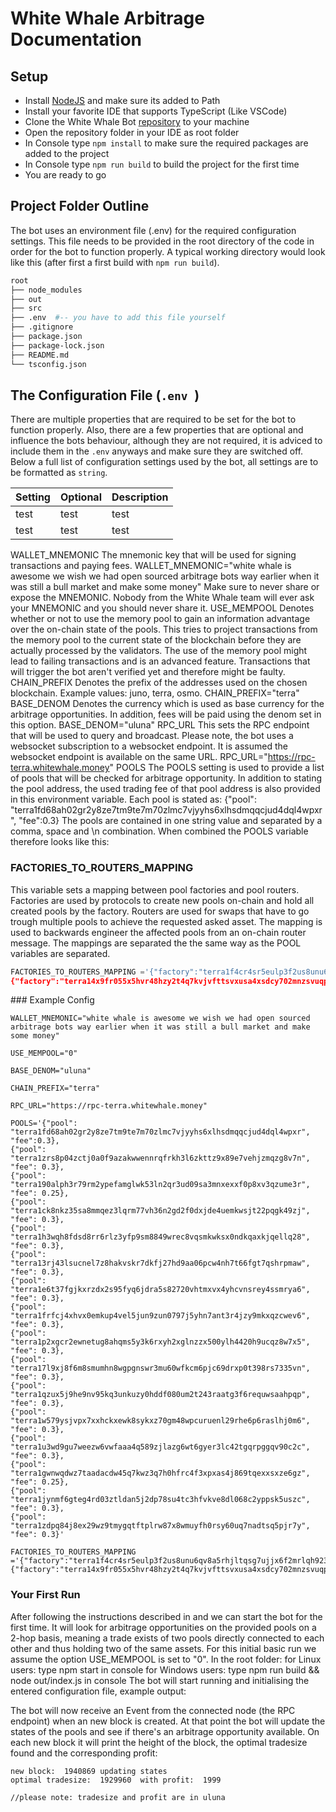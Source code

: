 # White Whale Arbitrage Documentation


## Setup

+ Install [NodeJS]() and make sure its added to Path
+ Install your favorite IDE that supports TypeScript (Like VSCode)
+ Clone the White Whale Bot [repository](https://github.com/White-Whale-Defi-Platform/migaloo-bots) to your machine
+ Open the repository folder in your IDE as root folder
+ In Console type `npm install` to make sure the required packages are added to the project
+ In Console type `npm run build` to build the project for the first time
+ You are ready to go

## Project Folder Outline
The bot uses an environment file (.env) for the required configuration settings. This file needs to be provided in the root directory of the code in order for the bot to function properly. A typical working directory would look like this (after first a first build with `npm run build`). 
```bash
root
├── node_modules
├── out
├── src
├── .env  #-- you have to add this file yourself
├── .gitignore
├── package.json
├── package-lock.json
├── README.md
└── tsconfig.json
```

## The Configuration File (`.env `)
There are multiple properties that are required to be set for the bot to function properly.  Also, there are a few properties that are optional and influence the bots behaviour, although they are not required, it is adviced to include them in the `.env` anyways and make sure they are switched off. Below a full list of configuration settings used by the bot, all settings are to be formatted as `string`.  

|Setting |Optional  | Description                        |
|--------|----------|------------------------------------|
|test    | test     | test                               | 
|test    | test     | test                               | 

WALLET_MNEMONIC
The mnemonic key that will be used for signing transactions and paying fees.
WALLET_MNEMONIC="white whale is awesome we wish we had open sourced arbitrage bots way earlier when it was still a bull market and make some money"
Make sure to never share or expose the MNEMONIC. Nobody from the White Whale team will ever ask your MNEMONIC and you should never share it.
USE_MEMPOOL
Denotes whether or not to use the memory pool to gain an information advantage over the on-chain state of the pools. This tries to project transactions from the memory pool to the current state of the blockchain before they are actually processed by the validators. 
The use of the memory pool might lead to failing transactions and is an advanced feature. Transactions that will trigger the bot aren't verified yet and therefore might be faulty.
CHAIN_PREFIX
Denotes the prefix of the addresses used on the chosen blockchain. Example values: 
juno, terra, osmo. 
CHAIN_PREFIX="terra"
BASE_DENOM
Denotes the currency which is used as base currency for the arbitrage opportunities. In addition, fees will be paid using the denom set in this option. 
BASE_DENOM="uluna"
RPC_URL
This sets the RPC endpoint that will be used to query and broadcast. Please note, the bot uses a websocket subscription to a websocket endpoint. It is assumed the websocket endpoint is available on the same URL. 
RPC_URL="https://rpc-terra.whitewhale.money"
POOLS
The POOLS setting is used to provide a list of pools that will be checked for arbitrage opportunity. In addition to stating the pool address, the used trading fee of that pool address is also provided in this environment variable. Each pool is stated as:
{"pool": "terra1fd68ah02gr2y8ze7tm9te7m70zlmc7vjyyhs6xlhsdmqqcjud4dql4wpxr", "fee":0.3}
The pools are contained in one string value and separated by a comma, space and \n combination. When combined the POOLS variable therefore looks like this:

### FACTORIES_TO_ROUTERS_MAPPING
This variable sets a mapping between pool factories and pool routers. Factories are used by protocols to create new pools on-chain and hold all created pools by the factory. Routers are used for swaps that have to go trough multiple pools to achieve the requested asked asset. The mapping is used to backwards engineer the affected pools from an on-chain router message. 
The mappings are separated the the same way as the POOL variables are separated. 
```python
FACTORIES_TO_ROUTERS_MAPPING ='{"factory":"terra1f4cr4sr5eulp3f2us8unu6qv8a5rhjltqsg7ujjx6f2mrlqh923sljwhn3","router":"terra1p37jrwlaqpklzlu4rwjyjrmzuezdgk3pyuyk2zclc4rda6awkm3qnj6f0a"}, 
{"factory":"terra14x9fr055x5hvr48hzy2t4q7kvjvfttsvxusa4xsdcy702mnzsvuqprer8r","router":"terra1j8hayvehh3yy02c2vtw5fdhz9f4drhtee8p5n5rguvg3nyd6m83qd2y90a"}'
```

### Example Config 

```
WALLET_MNEMONIC="white whale is awesome we wish we had open sourced arbitrage bots way earlier when it was still a bull market and make some money"

USE_MEMPOOL="0"

BASE_DENOM="uluna"

CHAIN_PREFIX="terra"

RPC_URL="https://rpc-terra.whitewhale.money"

POOLS='{"pool": "terra1fd68ah02gr2y8ze7tm9te7m70zlmc7vjyyhs6xlhsdmqqcjud4dql4wpxr", "fee":0.3}, 
{"pool": "terra1zrs8p04zctj0a0f9azakwwennrqfrkh3l6zkttz9x89e7vehjzmqzg8v7n", "fee": 0.3}, 
{"pool": "terra190alph3r79rm2ypefamglwk53ln2qr3ud09sa3mnxexxf0p8xv3qzume3r", "fee": 0.25}, 
{"pool": "terra1ck8nkz35sa8mmqez3lqrm77vh36n2gd2f0dxjde4uemkwsjt22pqgk49zj", "fee": 0.3}, 
{"pool": "terra1h3wqh8fdsd8rr6rlz3yfp9sm8849wrec8vqsmkwksx0ndkqaxkjqellq28", "fee": 0.3}, 
{"pool": "terra13rj43lsucnel7z8hakvskr7dkfj27hd9aa06pcw4nh7t66fgt7qshrpmaw", "fee": 0.3}, 
{"pool": "terra1e6t37fgjkxrzdx2s95fyq6jdra5s82720vhtmxvx4yhcvnsrey4ssmrya6", "fee": 0.3}, 
{"pool": "terra1frfcj4xhvx0emkup4vel5jun9zun0797j5yhn7ant3r4jzy9mkxqzcwev6", "fee": 0.3}, 
{"pool": "terra1p2xgcr2ewnetug8ahqms5y3k6rxyh2xglnzzx500ylh4420h9ucqz8w7x5", "fee": 0.3}, 
{"pool": "terra17l9xj8f6m8smumhn8wgpgnswr3mu60wfkcm6pjc69drxp0t398rs7335vn", "fee": 0.3}, 
{"pool": "terra1qzux5j9he9nv95kq3unkuzy0hddf080um2t243raatg3f6requwsaahpqp", "fee": 0.3}, 
{"pool": "terra1w579ysjvpx7xxhckxewk8sykxz70gm48wpcuruenl29rhe6p6raslhj0m6", "fee": 0.3}, 
{"pool": "terra1u3wd9gu7weezw6vwfaaa4q589zjlazg6wt6gyer3lc42tgqrpggqv90c2c", "fee": 0.3}, 
{"pool": "terra1gwnwqdwz7taadacdw45q7kwz3q7h0hfrc4f3xpxas4j869tqexxsxze6gz", "fee": 0.25}, 
{"pool": "terra1jynmf6gteg4rd03ztldan5j2dp78su4tc3hfvkve8dl068c2yppsk5uszc", "fee": 0.3}, 
{"pool": "terra1zdpq84j8ex29wz9tmygqtftplrw87x8wmuyfh0rsy60uq7nadtsq5pjr7y", "fee": 0.3}'

FACTORIES_TO_ROUTERS_MAPPING ='{"factory":"terra1f4cr4sr5eulp3f2us8unu6qv8a5rhjltqsg7ujjx6f2mrlqh923sljwhn3","router":"terra1p37jrwlaqpklzlu4rwjyjrmzuezdgk3pyuyk2zclc4rda6awkm3qnj6f0a"}, 
{"factory":"terra14x9fr055x5hvr48hzy2t4q7kvjvfttsvxusa4xsdcy702mnzsvuqprer8r","router":"terra1j8hayvehh3yy02c2vtw5fdhz9f4drhtee8p5n5rguvg3nyd6m83qd2y90a"}'

```

### Your First Run 

After following the instructions described in  and  we can start the bot for the first time. It will look for arbitrage opportunities on the provided pools on a 2-hop basis, meaning a trade exists of two pools directly connected to each other and thus holding two of the same assets. For this initial basic run we assume the option USE_MEMPOOL is set to "0". 
In the root folder:
for Linux users: type npm start in console
for Windows users: type npm run build && node out/index.js in console
The bot will start running and initialising the entered configuration file, example output:

The bot will now receive an Event from the connected node (the RPC endpoint) when an new block is created. At that point the bot will update the states of the pools and see if there's an arbitrage opportunity available. On each new block it will print the height of the block, the optimal tradesize found and the corresponding profit:

```
new block:  1940869 updating states
optimal tradesize:  1929960  with profit:  1999

//please note: tradesize and profit are in uluna 
```